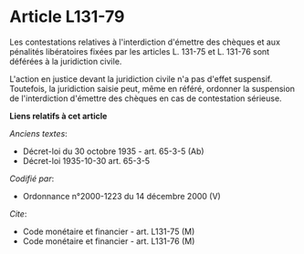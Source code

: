 # Article L131-79

Les contestations relatives à l'interdiction d'émettre des chèques et aux pénalités libératoires fixées par les articles L.
131-75 et L. 131-76 sont déférées à la juridiction civile.

L'action en justice devant la juridiction civile n'a pas d'effet suspensif. Toutefois, la juridiction saisie peut, même en
référé, ordonner la suspension de l'interdiction d'émettre des chèques en cas de contestation sérieuse.

**Liens relatifs à cet article**

_Anciens textes_:

  - Décret-loi du 30 octobre 1935 - art. 65-3-5 (Ab)
  - Décret-loi 1935-10-30 art. 65-3-5

_Codifié par_:

  - Ordonnance n°2000-1223 du 14 décembre 2000 (V)

_Cite_:

  - Code monétaire et financier - art. L131-75 (M)
  - Code monétaire et financier - art. L131-76 (M)
